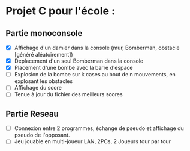 # Projet C pour l'école : #
## Partie monoconsole ##
- [x] Affichage d'un damier dans la console (mur, Bomberman, obstacle [généré aléatoirement])
- [x] Deplacement d'un seul Bomberman dans la console
- [x] Placement d'une bombe avec la barre d'espace
- [ ] Explosion de la bombe sur k cases au bout de n mouvements, en explosant les obstacles
- [ ] Affichage du score
- [ ] Tenue à jour du fichier des meilleurs scores
## Partie Reseau ##
- [ ] Connexion entre 2 programmes, échange de pseudo et affichage du pseudo de l'opposant.
- [ ] Jeu jouable en multi-joueur LAN, 2PCs, 2 Joueurs tour par tour
